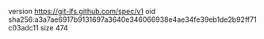 version https://git-lfs.github.com/spec/v1
oid sha256:a3a7ae6917b9131697a3640e346066938e4ae34fe39eb1de2b92ff71c03adc11
size 474
